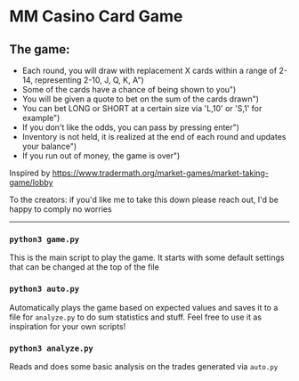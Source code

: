 # MM Casino Card Game

## The game:
- Each round, you will draw with replacement X cards within a range of 2-14, representing 2-10, J, Q, K, A")
- Some of the cards have a chance of being shown to you")
- You will be given a quote to bet on the sum of the cards drawn")
- You can bet LONG or SHORT at a certain size via 'L,10' or 'S,1' for example")
- If you don't like the odds, you can pass by pressing enter")
- Inventory is not held, it is realized at the end of each round and updates your balance")
- If you run out of money, the game is over")

Inspired by https://www.tradermath.org/market-games/market-taking-game/lobby

To the creators: if you'd like me to take this down please reach out, I'd be happy to comply no worries

<hr>

### `python3 game.py`
This is the main script to play the game. It starts with some default settings that can be changed at the top of the file

### `python3 auto.py`
Automatically plays the game based on expected values and saves it to a file for `analyze.py` to do sum statistics and stuff. Feel free to use it as inspiration for your own scripts!

### `python3 analyze.py`
Reads and does some basic analysis on the trades generated via `auto.py`
